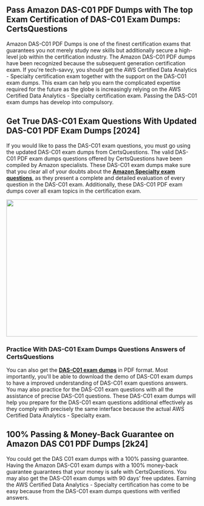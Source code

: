 <h2>Pass Amazon DAS-C01 PDF Dumps with The top Exam Certification of DAS-C01 Exam Dumps: CertsQuestions</h2>
<p>Amazon DAS-C01 PDF Dumps is one of the finest certification exams that guarantees you not merely study new skills but additionally secure a high-level job within the certification industry. The Amazon DAS-C01 PDF dumps have been recognized because the subsequent generation certification exam. If you're tech-savvy, you should get the AWS Certified Data Analytics - Specialty certification exam together with the support on the DAS-C01 exam dumps. This exam can help you earn the complicated expertise required for the future as the globe is increasingly relying on the AWS Certified Data Analytics - Specialty certification exam. Passing the DAS-C01 exam dumps has develop into compulsory.</p>
<h2>Get True DAS-C01 Exam Questions With Updated DAS-C01 PDF Exam Dumps [2024]</h2>
<p>If you would like to pass the DAS-C01 exam questions, you must go using the updated DAS-C01 exam dumps from CertsQuestions. The valid DAS-C01 PDF exam dumps questions offered by CertsQuestions have been compiled by Amazon specialists. These DAS-C01 exam dumps make sure that you clear all of your doubts about the <strong><a href="https://www.certsquestions.com/amazon-specialty-certification.html">Amazon Specialty exam questions</a></strong>, as they present a complete and detailed evaluation of every question in the DAS-C01 exam. Additionally, these DAS-C01 PDF exam dumps cover all exam topics in the certification exam.</p>
<p><img style="display: block; margin-left: auto; margin-right: auto;" src="https://i.imgur.com/53zZ4Bb.png" alt="" width="720" height="360" /></p>
<h3>Practice With DAS-C01 Exam Dumps Questions Answers of CertsQuestions</h3>
<p>You can also get the <a href="https://www.certsquestions.com/DAS-C01-pdf-dumps.html"><strong>DAS-C01 exam dumps</strong></a> in PDF format. Most importantly, you'll be able to download the demo of DAS-C01 exam dumps to have a improved understanding of DAS-C01 exam questions answers. You may also practice for the DAS-C01 exam questions with all the assistance of precise DAS-C01 questions. These DAS-C01 exam dumps will help you prepare for the DAS-C01 exam questions additional effectively as they comply with precisely the same interface because the actual AWS Certified Data Analytics - Specialty exam.</p>
<h2>100% Passing &amp; Money-Back Guarantee on Amazon DAS C01 PDF Dumps [2k24]</h2>
<p>You could get the DAS C01 exam dumps with a 100% passing guarantee. Having the Amazon DAS-C01 exam dumps with a 100% money-back guarantee guarantees that your money is safe with CertsQuestions. You may also get the DAS-C01 exam dumps with 90 days&rsquo; free updates. Earning the AWS Certified Data Analytics - Specialty certification has come to be easy because from the DAS-C01 exam dumps questions with verified answers.</p>
